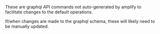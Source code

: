 These are graphql API commands not auto-generated by amplify to facilitate changes to the default operations.

If/when changes are made to the graphql schema, these will likely need to be manually updated.
